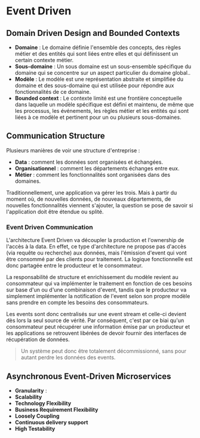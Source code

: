 # Event Driven

## Domain Driven Design and Bounded Contexts

- **Domaine** : Le domaine définie l'ensemble des concepts, des règles métier et des entités qui sont liées entre elles et qui définissent un certain contexte métier.
- **Sous-domaine** : Un sous domaine est un sous-ensemble spécifique du domaine qui se concentre sur un aspect particulier du domaine global..
- **Modèle** : Le modèle est une représentation abstraite et simplifiée du domaine et des sous-domaine qui est utilisée pour répondre aux fonctionnalités de ce domaine.
- **Bounded context** : Le contexte limité est une frontière conceptuelle dans laquelle un modèle spécifique est défini et maintenu, de même que les processus, les événements, les règles métier et les entités qui sont liées à ce modèle et pertinent pour un ou plusieurs sous-domaines.

## Communication Structure

Plusieurs manières de voir une structure d'entreprise :

- **Data** : comment les données sont organisées et échangées.
- **Organisationnel** : comment les départements échanges entre eux.
- **Métier** : comment les fonctionnalités sont organisées dans des domaines.

Traditionnellement, une application va gérer les trois. Mais à partir du moment où, de nouvelles données, de nouveaux départements, de nouvelles fonctionnalités viennent s'ajouter, la question se pose de savoir si l'application doit être étendue ou splité.

### Event Driven Communication

L'architecture Event Driven va découpler la production et l'ownership de l'accès à la data. En effet, ce type d'architecture ne propose pas d'accès (via requête ou recherche) aux données, mais l'émission d'event qui vont être consommé par des clients pour traitement. La logique fonctionnelle est donc partagée entre le producteur et le consommateur.

La responsabilité de structure et enrichissement du modèle revient au consommateur qui va implémenter le traitement en fonction de ces besoins sur base d'un ou d'une combinaison d'event, tandis que le producteur va simplement implémenter la notification de l'event selon son propre modèle sans prendre en compte les besoins des consommateurs.

Les events sont donc centralisés sur une event stream et celle-ci devient dès lors la seul source de vérité. Par conséquent, c'est par ce biai qu'un consommateur peut récupérer une information émise par un producteur et les applications se retrouvent libérées de devoir fournir des interfaces de récupération de données.

> Un système peut donc être totalement décommissionné, sans pour autant perdre les données des events.

## Asynchronous Event-Driven Microservices

- **Granularity** : 
- **Scalability**
- **Technology Flexibility**
- **Business Requirement Flexibility**
- **Loosely Coupling**
- **Continuous delivery support**
- **High Testability**
